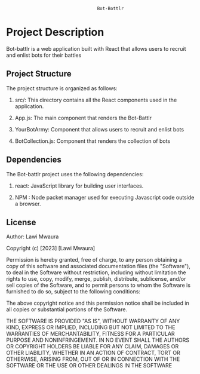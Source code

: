                                       Bot-Bottlr
#  Project Description
Bot-battlr is a web application built with React that allows users to recruit and enlist bots for their battles

## Project Structure
The project structure is organized as follows:

1. src/: This directory contains all the React components used in the application.

2. App.js: The main component that renders the Bot-Battlr

3. YourBotArmy: Component that allows users to recruit and enlist bots

4. BotCollection.js: Component that renders the collection of bots


## Dependencies
The Bot-battlr project uses the following dependencies:

1. react: JavaScript library for building user interfaces.

2. NPM : Node packet manager used for executing Javascript code outside a browser.



## License

Author: Lawi Mwaura

Copyright (c) [2023] [Lawi Mwaura]

Permission is hereby granted, free of charge, to any person obtaining a copy of this software and associated documentation files (the "Software"), to deal in the Software without restriction, including without limitation the rights to use, copy, modify, merge, publish, distribute, sublicense, and/or sell copies of the Software, and to permit persons to whom the Software is furnished to do so, subject to the following conditions:

The above copyright notice and this permission notice shall be included in all copies or substantial portions of the Software.

THE SOFTWARE IS PROVIDED "AS IS", WITHOUT WARRANTY OF ANY KIND, EXPRESS OR IMPLIED, INCLUDING BUT NOT LIMITED TO THE WARRANTIES OF MERCHANTABILITY, FITNESS FOR A PARTICULAR PURPOSE AND NONINFRINGEMENT. IN NO EVENT SHALL THE AUTHORS OR COPYRIGHT HOLDERS BE LIABLE FOR ANY CLAIM, DAMAGES OR OTHER LIABILITY, WHETHER IN AN ACTION OF CONTRACT, TORT OR OTHERWISE, ARISING FROM, OUT OF OR IN CONNECTION WITH THE SOFTWARE OR THE USE OR OTHER DEALINGS IN THE SOFTWARE
